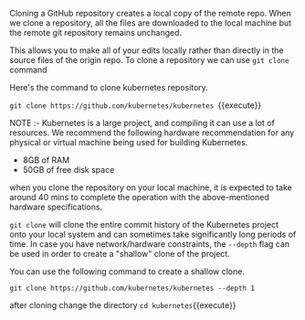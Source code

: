 Cloning a GitHub repository creates a local copy of the remote repo. When we clone a repository, all the files are downloaded to the local machine but the remote git repository remains unchanged.

This allows you to make all of your edits locally rather than directly in the source files of the origin repo.
 To clone a repository we can use `git clone` command

 Here's the command to clone kubernetes repository.

 `git clone https://github.com/kubernetes/kubernetes `{{execute}}

 NOTE :- Kubernetes is a large project, and compiling it can use a lot of resources. We recommend the following hardware recommendation for any physical or virtual machine being used for building Kubernetes.

   * 8GB of RAM
   * 50GB of free disk space

  when you clone the repository on your local machine, it is expected to take around 40 mins to complete the operation with the above-mentioned hardware specifications.


`git clone` will clone the entire commit history of the Kubernetes project onto your local system and can sometimes take significantly long periods of time. In case you have network/hardware constraints, the `--depth` flag can be used in order to create a "shallow" clone of the project.

You can use the following command to create a shallow clone.

`git clone https://github.com/kubernetes/kubernetes --depth 1`

after cloning change the directory
`cd kubernetes`{{execute}}